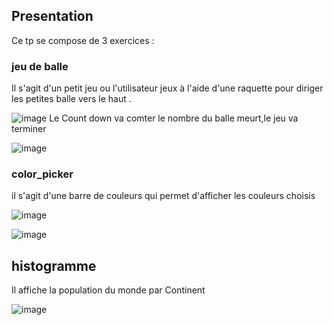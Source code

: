 ## Presentation


Ce tp se compose de 3 exercices :


### jeu de balle
Il s'agit d'un petit jeu ou l'utilisateur jeux à l'aide d'une raquette pour diriger les petites balle vers le haut  .



![image](https://user-images.githubusercontent.com/46228917/57969321-66828b80-7965-11e9-87f7-4720b43b11af.png)
Le Count down va comter le nombre du balle meurt,le jeu va terminer



![image](https://user-images.githubusercontent.com/46228917/57969334-87e37780-7965-11e9-96c5-cb9c80fc7927.png)




### color_picker

il s'agit d'une barre de couleurs qui permet d'afficher les couleurs choisis

![image](https://user-images.githubusercontent.com/46228917/57969323-70a48a00-7965-11e9-9d12-10fc6c2f7771.png)

![image](https://user-images.githubusercontent.com/46228917/57971286-8e7ce980-797b-11e9-9f23-e6627664caa4.png)








## histogramme

Il affiche la population du monde par Continent

![image](https://user-images.githubusercontent.com/46228917/57969327-7dc17900-7965-11e9-8c2b-232039c23d35.png)
